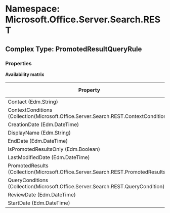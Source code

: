 # Namespace: Microsoft.Office.Server.Search.REST

## Complex Type: PromotedResultQueryRule

### Properties

**Availability matrix**

Property | SPO | SP 2019 | SP 2016 | SP 2013
----------|:---:|:-------:|:-------:|:-------:
Contact (Edm.String) | ✅ | ✅ | ❌ | ❌
ContextConditions (Collection(Microsoft.Office.Server.Search.REST.ContextCondition)) | ✅ | ✅ | ❌ | ❌
CreationDate (Edm.DateTime) | ✅ | ✅ | ❌ | ❌
DisplayName (Edm.String) | ✅ | ✅ | ❌ | ❌
EndDate (Edm.DateTime) | ✅ | ✅ | ❌ | ❌
IsPromotedResultsOnly (Edm.Boolean) | ✅ | ✅ | ❌ | ❌
LastModifiedDate (Edm.DateTime) | ✅ | ✅ | ❌ | ❌
PromotedResults (Collection(Microsoft.Office.Server.Search.REST.PromotedResults)) | ✅ | ✅ | ❌ | ❌
QueryConditions (Collection(Microsoft.Office.Server.Search.REST.QueryCondition)) | ✅ | ✅ | ❌ | ❌
ReviewDate (Edm.DateTime) | ✅ | ✅ | ❌ | ❌
StartDate (Edm.DateTime) | ✅ | ✅ | ❌ | ❌